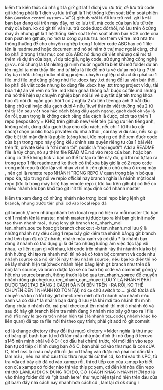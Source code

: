 kiểm tra kiến thức cũ nhá
git là gì ? 
git laf 1 dichj vụ lưu trữ, để lưu trữ code
git không phải là 1 dịch vụ lưu trữ
git là 1 hệ thống kiểm soát kiểm soát phiên bản (version control system - VCS)
github mới là để lưu trữ nhá.
git là cái bạn bạn đang cài trên máy đây, nó ko lưu trữ, mà code của bạn lưu tữ trên máy của bạn.
ko có git thì vẫn lưu trữ code được đó thôi, nó lưu trên ổ cứng máy ấy
nhưng git là 1 hệ thống kiểm soát kiểm soát phiên bản VCS
code của bạn push lên github, nó mới là công cụ lưu trữ.
nói thêm về file .md nha
thì thông thường để cho chuyên nghiệp
trong 1 folder code ABC hay có 1 file tên là readme.md hoặc document.md
nó sẽ nằm ở thư mục ngoài cùng,  chứ ko phải ở trong 1 thư mục con của ABC
nó dùng để viết nhữung cái mô tả thêm về dự án của bạn, ví dụ tác giả, ngày code, sử dụng những công nghệ gì vv..
nói chung là tất những gì mình muốn người ta biêt khi mở folder dự án lên
người ta nhìn thấy file .md tự hiểu là file để mô tả về dự án
mô tả gì ? thì tùy bạn thôi.
thông thườn những project chuyên nghiệp chắc chắn phải co 1 file .md 
file .md cũng giống như file .docx hay .txt 
dùng để lưu văn bản thôi, ko phải để viết code
nhưng ko dùng file .docx hay .txt trong project
ví dụ, tải bùa 1 dự án về xem nó file .md khôn gnhá
không bắt buộc có file.md nhưng mà nó thể hiện sự chuyên nghiệp
bạn nói lại về quy tắt đặt tên trong khóa học đã nói đi. ngắn gọn thôi
1 có ý nghĩa
2 ưu tiên tieenga anh
3 bắt đầu băng chữ cái hoặc dấu gạch dưới
4 nếu 1tuwf thì nên viết thường
nếu 2 từ thì từ liền sau viết hoa hặc cách bằng dấu gạch ngang, gạch dưới
ok vậy là ổn rồi, quan trọng là không cách bằng dấu cách là được,
cách tạo thêm 1 repo (respository = KHO) trên github
new/ viết tên (cũng ưu tiên tiếng anh, không cách, dùng dấu gạch thay cho dấu cách, nếu chỉ 1 từ thì ko cần cách)/ chọn public hoặc privateví dụ nhá à thôi , cái này ví dụ sau, nếu ko gì đặc biệt thì mặc định là public (công khai, tức mọi ng có thể xem được code của bạn trong repo này
giống kiểu chỉnh sửa quyền riêng tư của 1 bài viết trên fb, private kiểu là "chỉ mình tôi", public là "mọi người")
Add a README file  là tùy chọn, nó sự thêm file READ ME.md vào repo của bạn, hoặc bạn cũng có thể không tick
vì bạn có thể tự tạo ra file này 
đó, giờ thì nó tự tạo ra trong repo 1 file readme.md ko thích có thể xóa
bây giờ là có 2 repo
code trong mỗi repo là độc lập với nhau
vì nó ở trên github chứ chưa ở trong máy , nên gọi là remote repo
NHÁNH TRONG REPO // quan trọng 
bây h bỏ qua repo kia, tập trung nói về repio official này
branch nghĩa là nhánh
một local repo (tức là trong máy tính) hay remote repo ( tức lưu trên github) có thể có nhiều nhánh
khi bạn khởi tạo git init thì mặc định có 1 nhánh master







kiểm tra xem đang có  những nhánh nào trong local repo bằng lệnh git branch, nhưng trước tiên phải cd vào local repo đã

git branch // xem những nhánh trên local repp
nó hiện ra mỗi master tức bạn chỉ 1 nhánh tên là master, nhánh master tự được tạo ra khi bạn git init
muốn tao them nhanh moi , dung leny
git branch ten_nhanh_moi ten_nhanh_source
hoac
git branch checkout -b ten_nhanh_moi
lưu ý là những nhánh này đều cùng 1 repo
bây giờ kiểm tra nhánh bằngg git branch như trên
bạn đã có 2 nhánh, nhánh màu xanh và có dấu * là nhánh bạn đang ở
nhánh có tác dụng gì
là để tạo những luồng làm việc độc lập với nhau, ko liên quan gì với nhau, khi code trên nhánh này thì nhánhh kia ko bị ảnh hưởng
khi tạo ra nhánh mới thì nó sẽ có toàn bộ commmit và code như nhánh source của nó
xin lỗi nãy thiếu nhánh source , nếu  bạn ko điền thì nó sẽ lấy nhánh hiện tại(check nhánh hiện bằng lệnh git branch như trên đã nói) làm source,
và branh dược tạo sẽ có toàn bộ code và commmit giống  y hệt như source branch, thông thườn là bỏ qua ten_nhanh_source
để chuyển nhánh dùng
git checkout ten_nhanh_can_chuye (LƯU Ý LÀ NHÁNH PHẢI ĐƯỢC TẠO( TẠO BẰNG 2 CÁCH ĐÃ NÓI BÊN TRÊN ) RA RỒI, KO THỂ CHUYỂN ĐẾN 1 NHÁNH KO TỒN TẠI)
nó có chữ switch to.... gì đó
tức là đã chuyển và ko có lỗi
bây giờ check xem mình đã ở nhánh nào
nhánh màu xanh và có dấu * là nhánh bạn đang ở
lưu ý là khi mới tạo nhánh thì mình đang chưa ở nhánh đó, mà phải checkout tên nhánh thì mới ỏ nhánh đó và sau đó hãy git branch kiểm tra mình đang
ở nhánh nào
bây giờ tạo ra 1 file mới (file này là tạo ra trên nhán hiện tại ( là nhánh tes_code), nhánh khác ko liên quan)
đã tạo ra file  mới thì theo quy trình; phải git add rồi git commit







cd là change diretory (thay đổi thư mục)
diretory  =folder nghĩa là thư mục
cd bằng git bash
bạn tự cd đi
làm mẫu nhá
mặc định thì nó đang ở lenovo s145 nên mình phải về ổ C: ( có dấu hai chấm) trước, rồi mới dẫn vào repo
bạn tự cd tiếp đi 
hình dung bạn ở ổ C, bạn phải cd vào thư mục là con cỦA C, html css là cháu mấy đời  rồi ,ko cd thẳng vào được
mà phải cd dần dần
làm mẫu , nếu mà nhớ cấu trúc thưu mục thì cứ thế cd, ko thì vào this PC, từ tra vừa cd
bây giờ đã cd vào xampp rồi, thì cd tiếp con của xampp
ko biết con của xampp có folder nào thì vào this pc xem, cd đến khi nòa đến repo thì thôi
LÀMLẠI ĐI
OK ĐÚNG RỒI ĐÓ, CÓ 1 CÁCH KHÁC NHANH HƠN
đó là vào thẳng folder đó và "git  bash here"
thư mục hiện tại nó hiện trên đầu của git bash đấy nhá
cách này nhanh hơn cách cd , làm lại đi
ok đúng r

